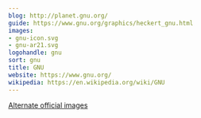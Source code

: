 ```yaml
---
blog: http://planet.gnu.org/
guide: https://www.gnu.org/graphics/heckert_gnu.html
images:
- gnu-icon.svg
- gnu-ar21.svg
logohandle: gnu
sort: gnu
title: GNU
website: https://www.gnu.org/
wikipedia: https://en.wikipedia.org/wiki/GNU
---
```


[Alternate official images](https://www.gnu.org/graphics/gnusvgart.html)

